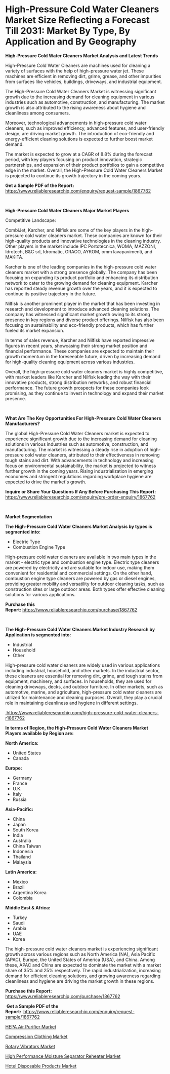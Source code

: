 <p><h1>High-Pressure Cold Water Cleaners Market Size Reflecting a Forecast Till 2031: Market By Type, By Application and By Geography</h1></p><p><strong>High-Pressure Cold Water Cleaners Market Analysis and Latest Trends</strong></p>
<p><p>High-Pressure Cold Water Cleaners are machines used for cleaning a variety of surfaces with the help of high-pressure water jet. These machines are efficient in removing dirt, grime, grease, and other impurities from surfaces like vehicles, buildings, driveways, and industrial equipment.</p><p>The High-Pressure Cold Water Cleaners Market is witnessing significant growth due to the increasing demand for cleaning equipment in various industries such as automotive, construction, and manufacturing. The market growth is also attributed to the rising awareness about hygiene and cleanliness among consumers.</p><p>Moreover, technological advancements in high-pressure cold water cleaners, such as improved efficiency, advanced features, and user-friendly design, are driving market growth. The introduction of eco-friendly and energy-efficient cleaning solutions is expected to further boost market demand.</p><p>The market is expected to grow at a CAGR of 8.8% during the forecast period, with key players focusing on product innovation, strategic partnerships, and expansion of their product portfolios to gain a competitive edge in the market. Overall, the High-Pressure Cold Water Cleaners Market is projected to continue its growth trajectory in the coming years.</p></p>
<p><strong>Get a Sample PDF of the Report:&nbsp;</strong> <a href="https://www.reliableresearchiq.com/enquiry/request-sample/1867762">https://www.reliableresearchiq.com/enquiry/request-sample/1867762</a></p>
<p>&nbsp;</p>
<p><strong>High-Pressure Cold Water Cleaners Major Market Players</strong></p>
<p><p>Competitive Landscape:</p><p>CombiJet, Karcher, and Nilfisk are some of the key players in the high-pressure cold water cleaners market. These companies are known for their high-quality products and innovative technologies in the cleaning industry. Other players in the market include IPC Portotecnica, WOMA, MAZZONI, Idrotech, B&C srl, Idromatic, GRACO, AYKOM, omm lavapavimenti, and MAKITA.</p><p>Karcher is one of the leading companies in the high-pressure cold water cleaners market with a strong presence globally. The company has been focusing on expanding its product portfolio and enhancing its distribution network to cater to the growing demand for cleaning equipment. Karcher has reported steady revenue growth over the years, and it is expected to continue its positive trajectory in the future.</p><p>Nilfisk is another prominent player in the market that has been investing in research and development to introduce advanced cleaning solutions. The company has witnessed significant market growth owing to its strong presence in key regions and diverse product offerings. Nilfisk has also been focusing on sustainability and eco-friendly products, which has further fueled its market expansion.</p><p>In terms of sales revenue, Karcher and Nilfisk have reported impressive figures in recent years, showcasing their strong market position and financial performance. These companies are expected to maintain their growth momentum in the foreseeable future, driven by increasing demand for high-quality cleaning equipment across various industries.</p><p>Overall, the high-pressure cold water cleaners market is highly competitive, with market leaders like Karcher and Nilfisk leading the way with their innovative products, strong distribution networks, and robust financial performance. The future growth prospects for these companies look promising, as they continue to invest in technology and expand their market presence.</p></p>
<p>&nbsp;</p>
<p><strong>What Are The Key Opportunities For High-Pressure Cold Water Cleaners Manufacturers?</strong></p>
<p><p>The global High-Pressure Cold Water Cleaners market is expected to experience significant growth due to the increasing demand for cleaning solutions in various industries such as automotive, construction, and manufacturing. The market is witnessing a steady rise in adoption of high-pressure cold water cleaners, attributed to their effectiveness in removing tough stains and dirt. With advancements in technology and increasing focus on environmental sustainability, the market is projected to witness further growth in the coming years. Rising industrialization in emerging economies and stringent regulations regarding workplace hygiene are expected to drive the market's growth.</p></p>
<p><strong>Inquire or Share Your Questions If Any Before Purchasing This Report:</strong> <a href="https://www.reliableresearchiq.com/enquiry/pre-order-enquiry/1867762">https://www.reliableresearchiq.com/enquiry/pre-order-enquiry/1867762</a></p>
<p>&nbsp;</p>
<p><strong>Market Segmentation</strong></p>
<p><strong>The High-Pressure Cold Water Cleaners Market Analysis by types is segmented into:</strong></p>
<p><ul><li>Electric Type</li><li>Combustion Engine Type</li></ul></p>
<p><p>High-pressure cold water cleaners are available in two main types in the market - electric type and combustion engine type. Electric type cleaners are powered by electricity and are suitable for indoor use, making them convenient for residential and commercial settings. On the other hand, combustion engine type cleaners are powered by gas or diesel engines, providing greater mobility and versatility for outdoor cleaning tasks, such as construction sites or large outdoor areas. Both types offer effective cleaning solutions for various applications.</p></p>
<p><strong>Purchase this Report:&nbsp;</strong><a href="https://www.reliableresearchiq.com/purchase/1867762">https://www.reliableresearchiq.com/purchase/1867762</a></p>
<p>&nbsp;</p>
<p><strong>The High-Pressure Cold Water Cleaners Market Industry Research by Application is segmented into:</strong></p>
<p><ul><li>Industrial</li><li>Household</li><li>Other</li></ul></p>
<p><p>High-pressure cold water cleaners are widely used in various applications including industrial, household, and other markets. In the industrial sector, these cleaners are essential for removing dirt, grime, and tough stains from equipment, machinery, and surfaces. In households, they are used for cleaning driveways, decks, and outdoor furniture. In other markets, such as automotive, marine, and agriculture, high-pressure cold water cleaners are utilized for maintenance and cleaning purposes. Overall, they play a crucial role in maintaining cleanliness and hygiene in different settings.</p></p>
<p><a href="https://www.reliableresearchiq.com/high-pressure-cold-water-cleaners-r1867762">&nbsp;https://www.reliableresearchiq.com/high-pressure-cold-water-cleaners-r1867762</a></p>
<p><strong>In terms of Region, the High-Pressure Cold Water Cleaners Market Players available by Region are:</strong></p>
<p>
    <p> <strong> North America: </strong>
        <ul>
            <li>United States</li>
            <li>Canada</li>
        </ul>
        </p> 
    <p> <strong> Europe: </strong>
        <ul>
            <li>Germany</li>
            <li>France</li>
            <li>U.K.</li>
            <li>Italy</li>
            <li>Russia</li>
        </ul>
        </p> 
    <p> <strong> Asia-Pacific: </strong>
        <ul>
            <li>China</li>
            <li>Japan</li>
            <li>South Korea</li>
            <li>India</li>
            <li>Australia</li>
            <li>China Taiwan</li>
            <li>Indonesia</li>
            <li>Thailand</li>
            <li>Malaysia</li>
        </ul>
        </p> 
    <p> <strong> Latin America: </strong>
        <ul>
            <li>Mexico</li>
            <li>Brazil</li>
            <li>Argentina Korea</li>
            <li>Colombia</li>
        </ul>
        </p> 
    <p> <strong> Middle East & Africa: </strong>
        <ul>
            <li>Turkey</li>
            <li>Saudi</li>
            <li>Arabia</li>
            <li>UAE</li>
            <li>Korea</li>
        </ul>
    </p>
    </p>
<p><p>The high-pressure cold water cleaners market is experiencing significant growth across various regions such as North America (NA), Asia Pacific (APAC), Europe, the United States of America (USA), and China. Among these, APAC and China are expected to dominate the market with a market share of 35% and 25% respectively. The rapid industrialization, increasing demand for efficient cleaning solutions, and growing awareness regarding cleanliness and hygiene are driving the market growth in these regions.</p></p>
<p><strong>Purchase this Report: </strong><a href="https://www.reliableresearchiq.com/purchase/1867762">https://www.reliableresearchiq.com/purchase/1867762</a></p>
<p>&nbsp;<strong>Get a Sample PDF of the Report:&nbsp;&nbsp;</strong><a href="https://www.reliableresearchiq.com/enquiry/request-sample/1867762">https://www.reliableresearchiq.com/enquiry/request-sample/1867762</a></p>
<p><strong></strong></p>
<p><p><a href="https://medium.com/@barbarakbess8920/hepa-air-purifier-market-outlook-and-forecast-from-2024-to-2031-5d2ebc4b93a2">HEPA Air Purifier Market</a></p><p><a href="https://medium.com/@susanabraun1964/global-compression-clothing-market-opportunities-and-forecast-for-period-from-2024-to-2031-85266318f9eb">Compression Clothing Market</a></p><p><a href="https://github.com/alexxisgm/Market-Research-Report-List-2/blob/main/rotary-vibrators-market.md">Rotary Vibrators Market</a></p><p><a href="https://github.com/HenrietteMills1/Market-Research-Report-List-2/blob/main/high-performance-moisture-separator-reheater-market.md">High Performance Moisture Separator Reheater Market</a></p><p><a href="https://medium.com/@sharquayrhodes1927/hotel-disposable-products-market-research-report-includes-analysis-on-market-size-share-and-growth-d99662a64b4b">Hotel Disposable Products Market</a></p></p>